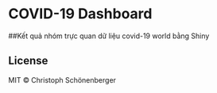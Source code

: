 # COVID-19 Dashboard 

##Kết quả nhóm trực quan dữ liệu covid-19 world bằng Shiny

## License
MIT © Christoph Schönenberger
